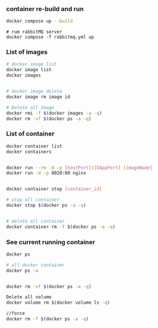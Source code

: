 

### container re-build and run
```sh
docker compose up --build 
```


```shell
# rum rabbitMQ server
docker compose -f rabbitmq.yml up
```


### List of images

```sh
# docker image list
docker image list
docker images


# docker image delete
docker image rm image id

# Delete all Image
docker rmi -f $(docker images -a -q)
docker rm -vf $(docker ps -a -q)

```

### List of container

```sh
docker container list
docker containers


docker run --rm -d -p [hostPort]:[DAppPort] [imageName]
docker run -d -p 8020:80 nginx


docker container stop [container_id]

# stop all container
docker stop $(docker ps -a -q)


# delete all container
docker container rm -f $(docker ps -a -q)


```



### See current running container

```sh
docker ps

# all docker container 
docker ps -a       


docker rm -vf $(docker ps -a -q)

Delete all volume
docker volume rm $(docker volume ls -q)

//force
docker rm -f $(docker ps -a -q)



```





